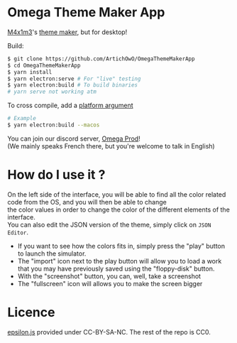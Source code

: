 # Omega Theme Maker App
[M4x1m3](https://github.com/M4xi1m3)'s [theme maker](https://github.com/M4xi1m3/Omega-ThMkr), but for desktop!

Build:
```bash
$ git clone https://github.com/ArtichOwO/OmegaThemeMakerApp
$ cd OmegaThemeMakerApp
$ yarn install
$ yarn electron:serve # For "live" testing
$ yarn electron:build # To build binaries
# yarn serve not working atm
```
To cross compile, add a [platform argument](https://www.electron.build/cli)
```bash
# Example
$ yarn electron:build --macos
```

You can join our discord server, [Omega Prod](https://discord.gg/u5Hxn2Cmt3)!  
(We mainly speaks French there, but you're welcome to talk in English)

# How do I use it ?
On the left side of the interface, you will be able to find all the color related code from the OS, and you will then be able to change  
the color values in order to change the color of the different elements of the interface.  
You can also edit the JSON version of the theme, simply click on `JSON Editor`.
  
+ If you want to see how the colors fits in, simply press the "play" button to launch the simulator.  
+ The "import" icon next to the play button will allow you to load a work that you may have previously saved using the "floppy-disk" button.  
+ With the "screenshot" button, you can, well, take a screenshot
+ The "fullscreen" icon will allows you to make the screen bigger

# Licence
[epsilon.js](https://github.com/ArtichOwO/OmegaThemeMakerApp/blob/dev/src/external-js/epsilon.js) provided under CC-BY-SA-NC. The rest of the repo is CC0.

